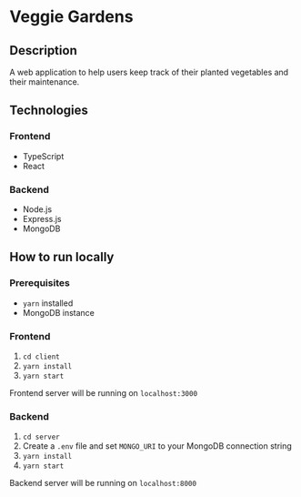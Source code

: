 # Veggie Gardens
## Description
A web application to help users keep track of their planted vegetables and their maintenance.
## Technologies
### Frontend
- TypeScript
- React
### Backend
- Node.js
- Express.js
- MongoDB
## How to run locally
### Prerequisites
- `yarn` installed
- MongoDB instance

### Frontend
1. `cd client`
2. `yarn install`
3. `yarn start`

Frontend server will be running on `localhost:3000`

### Backend
1. `cd server`
2. Create a `.env` file and set `MONGO_URI` to your MongoDB connection string
3. `yarn install`
4. `yarn start`

Backend server will be running on `localhost:8000`
